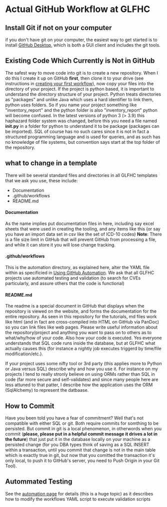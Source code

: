 # Actual GitHub Workflow at GLFHC

## Install Git if not on your computer
if you don't have git on your computer, the easiest way to get started is to install [GitHub Desktop](https://github.com/apps/desktop), 
which is both a GUI client and includes the git tools.

## Existing Code Which Currently is Not in GitHub
The safest way to move code into git is to create a new repository. When I do this I create it up on GitHub **first**, then clone
it to your drive (see instructions in [creating your first workflow](create_first_repo.md)), now copy your files into the 
directory of your project. If the project is python based, it is important to understand the directory structure of your project. Python
treats directories as "packages" and unlike Java which uses a hard identifier to link them, python uses folders. So if you name your project
something like "inventory_report" and the python folder is also "inventory_report" python will become confused. In the latest versions of python 3 (> 3.9)
this haphazard folder system was changed, before this you need a file named __init.py__ in a folder for python to understand it to be package
(packages can be imported). SQL of course has no such cares since it is not in fact a structured programming language and is used
for queries, and as such has no knowledge of file systems, but convention says start at the top folder of the repository.

## what to change in a template
There will be several standard files and directories in all GLFHC templates that we ask you use, these include:
- Documentation
- .github/workflows
- README.md

#### Documentation
As the name implies put documentation files in here, including say excel sheets that were used in creating the tooling,
and any items like this (or say you have an import data set in csv like the set of ICD-10 codes)
**Note**: There is a file size limit in GitHub that will prevent GitHub from processing a file, and while it can store it you will lose change tracking.

#### .github/workflows
This is the automation directory, as explained here, alter the YAML file within as specificied in [Using GitHub Automation](automation.md). We ask that
all GLFHC projects use automated testing and validation (to search for CVEs particularly, and assure others that the code is functional)

#### README.md
The readme is a special document in GitHub that displays when the repository is viewed on the website, and forms the documentation
for the entire repository. As seen in this repository for the tutorials, md files work like html (and in fact are cross-compiled into HTML on GitHub via PanDoc)
so you can link files like web pages. Please write useful information about the repository/project and anything you want to pass on
to others as to  what/why/how of your code. Also how your code is executed. Yes everyone understands that SQL code runs inside the database,
but at GLFHC what actually causes this (for instance a nightly job executes triggerd by time/file modification/etc.).

If your project uses some nifty tool or 3rd party (this applies more to Python or Java versus SQL) describe why and how you use it.
For instance on my projects I tend to really stronly believe on using ORMs rather than SQL in code (far more secure and self-validates) and 
since many people here are less attuned to that patter, I describe how the application uses the ORM (SqlAlchemy) to represent the datbaase.

## How to Commit
Have you been told you have a fear of commitment? Well that's not compatible with either SQL or git. Both require commits for somthing
to be persisted. But commit in git is a local phenomenon, in otherwords when you commit (**please, please put in a helpful commit message it drives a lot in the future**)
that just put it in the database locally on your machine as a persisted change (for you DBA types think of saving as a SQL INSERT within a transaction, until you commit that change is not in the main table
which is exactly true in git, but now that you comitted the transaction it's only local, to push it to GitHub's server, you need to Push Origin in your Git Tool).

## Autommated Testing
See the [automation page](automation.md) for details (this is a huge topic) as it describes how to 
modify the workflows YAML script to execute validation scripts